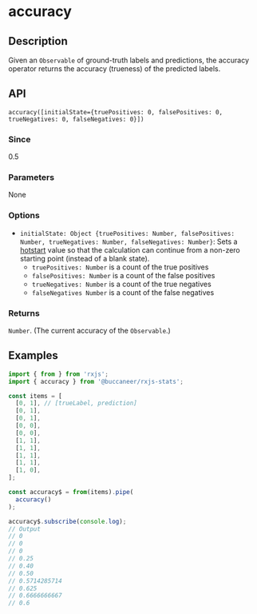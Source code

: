 # accuracy

## Description

Given an `Observable` of ground-truth labels and predictions, the accuracy operator returns the accuracy \(trueness\) of the predicted labels.

## API
```
accuracy([initialState={truePositives: 0, falsePositives: 0, trueNegatives: 0, falseNegatives: 0}])
```

### Since
0.5

### Parameters
None

### Options
* `initialState: Object {truePositives: Number, falsePositives: Number, trueNegatives: Number, falseNegatives: Number}`: Sets a [hotstart](https://app.gitbook.com/@brianbuccaneer/s/rxjs-stats/guides/hot-start) value so that the calculation can continue from a non-zero starting point (instead of a blank state).
  * `truePositives: Number` is a count of the true positives
  * `falsePositives: Number` is a count of the false positives
  * `trueNegatives: Number` is a count of the true negatives
  * `falseNegatives Number` is a count of the false negatives

### Returns
`Number`. (The current accuracy of the `Observable`.)

## Examples

```javascript
import { from } from 'rxjs';
import { accuracy } from '@buccaneer/rxjs-stats';

const items = [
  [0, 1], // [trueLabel, prediction]
  [0, 1],
  [0, 1],
  [0, 0],
  [0, 0],
  [1, 1],
  [1, 1],
  [1, 1],
  [1, 1],
  [1, 0],
];

const accuracy$ = from(items).pipe(
  accuracy()
);

accuracy$.subscribe(console.log);
// Output
// 0
// 0
// 0
// 0.25
// 0.40
// 0.50
// 0.5714285714
// 0.625
// 0.6666666667
// 0.6
```

